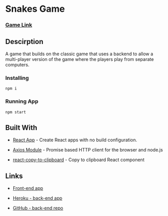 # Snakes Game

### [Game Link](https://doublesnakes.netlify.app/)

## Descirption

A game that builds on the classic game that uses a backend to allow a multi-player version of the game where the players play from separate computers.

### Installing

```
npm i
```

### Running App

```
npm start
```

## Built With

- [React App](https://github.com/facebook/create-react-app) - Create React apps with no build configuration.

- [Axios Module](https://github.com/axios/axios) - Promise based HTTP client for the browser and node.js
- [react-copy-to-clipboard](https://www.npmjs.com/package/react-copy-to-clipboard) - Copy to clipboard React component

## Links

- [Front-end app](https://doublesnakes.netlify.app/)

- [Heroku - back-end app](https://snakes-be.herokuapp.com/api/)
- [GitHub - back-end repo](https://github.com/shalommoise/snakes-backend)
